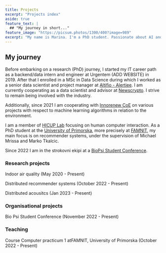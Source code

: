 ```yaml
---
title: Projects
excerpt: "Projects index"
aside: true
feature_text: |
  ## "My journey in short..."
feature_image: "https://picsum.photos/1300/400?image=989"
excerpt: "My name is Marina. I'm a PhD student. Passionate about AI and in this world to help others."
---
```




## My journey

Before embarking on a research (PhD) journey, I started my IT career path as a backend/data intern and engineer at Urgentem (ADD WEBSITE) in 2019. After that I enrolled in a MSc in Data Science during which I worked as a senior data scientist and project manager at [Altifio - Alertiee](). I am currently cooperating as a data scientist and advisor at [Newscrypto](). 
I strive to remain being involved with the industry.

Additionally, since 2021 I am cooperating with [Innorenew CoE]() on various projects with respect to machine learning algorithms in relation to the environment.


I am a member of [HICUP Lab](https://hicup.famnit.upr.si/) focusing on human computer interaction. As a PhD student at the [University of Primorska](https://www.upr.si/en), more precisely at [FAMNIT](https://www.famnit.upr.si/en), my main focus is on recommender systems, under the supervision of Michael Mrissa and Marko Tkalcic.

Since 2022 I am in the strokovni ekipi at a [BioPsi Student Conference](https://bio-psi-konferenca.famnit.upr.si/en/).



### Research projects

Indoor air quality (May 2020 - Present) 

Distributed recommender systems (October 2022 - Present)

Distributed acousitcs (Jan 2023 -  Present)



### Organisational projects

Bio Psi Student Conference (November 2022 - Present)



### Teaching

Course Computer practicum 1 atFAMNIT, University of Primorska (October 2022 - Present)




